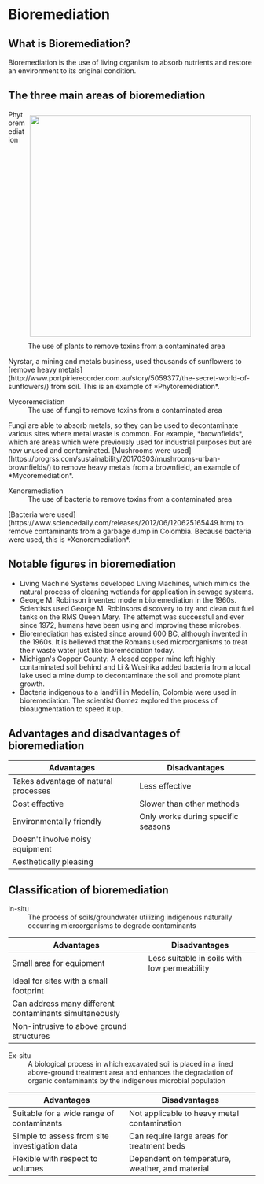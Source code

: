 # Bioremediation
## What is Bioremediation?
Bioremediation is the use of living organism to absorb nutrients and restore an environment to its original condition.

## The three main areas of bioremediation

<img style="float: right; height: 450px; padding: 10px;" src="http://www.livemint.com/r/LiveMint/WebArchive/BP/Photos/2015-07-21/Processed/Mint/Web/w_g_Science_Bioremediation.jpg">

<dl>
<dt>Phytoremediation</dt>
<dd>The use of plants to remove toxins from a contaminated area</dd>
</dl>
Nyrstar, a mining and metals business, used thousands of sunflowers to [remove heavy metals](http://www.portpirierecorder.com.au/story/5059377/the-secret-world-of-sunflowers/) from soil. This is an example of *Phytoremediation*.

<dl>
<dt>Mycoremediation</dt>
<dd>The use of fungi to remove toxins from a contaminated area</dd>
</dl>
Fungi are able to absorb metals, so they can be used to decontaminate various sites where metal waste is common. For example, *brownfields*, which are areas which were previously used for industrial purposes but are now unused and contaminated. [Mushrooms were used](https://progrss.com/sustainability/20170303/mushrooms-urban-brownfields/) to remove heavy metals from a brownfield, an example of *Mycoremediation*.

<dl>
<dt>Xenoremediation</dt>
<dd>The use of bacteria to remove toxins from a contaminated area</dd>
</dl>
[Bacteria were used](https://www.sciencedaily.com/releases/2012/06/120625165449.htm) to remove contaminants from a garbage dump in Colombia. Because bacteria were used, this is *Xenoremediation*.

## Notable figures in bioremediation
* Living Machine Systems developed Living Machines, which mimics the natural process of cleaning wetlands for application in sewage systems.
* George M. Robinson invented modern bioremediation in the 1960s.
Scientists used George M. Robinsons discovery to try and clean out fuel tanks on the RMS Queen Mary. The attempt was successful and ever since 1972, humans have been using and improving these microbes.
* Bioremediation has existed since around 600 BC, although invented in the 1960s. It is believed that the Romans used microorganisms to treat their waste water just like bioremediation today.
* Michigan's Copper County: A closed copper mine left highly contaminated soil behind and Li & Wusirika added bacteria from a local lake used a mine dump to decontaminate the soil and promote plant growth.
* Bacteria indigenous to a landfill in Medellin, Colombia were used in bioremediation. The scientist Gomez explored the process of bioaugmentation to speed it up.

## Advantages and disadvantages of bioremediation

| Advantages                           | Disadvantages                      |
|--------------------------------------|------------------------------------|
| Takes advantage of natural processes | Less effective                     |
| Cost effective                       | Slower than other methods          |
| Environmentally friendly             | Only works during specific seasons |
| Doesn't involve noisy equipment      |                                    |
| Aesthetically pleasing               |                                    |

## Classification of bioremediation
<dl>
<dt>In-situ</dt>
<dd>The process of soils/groundwater utilizing indigenous naturally occurring microorganisms to degrade contaminants</dd>
</dl>

| Advantages                                             | Disadvantages                                |
|--------------------------------------------------------|----------------------------------------------|
| Small area for equipment                               | Less suitable in soils with low permeability |
| Ideal for sites with a small footprint                 |                                              |
| Can address many different contaminants simultaneously |                                              |
| Non-intrusive to above ground structures               |                                              |

<dl>
<dt>Ex-situ</dt>
<dd>A biological process in which excavated soil is placed in a lined above-ground treatment area and enhances the degradation of organic contaminants by the indigenous microbial population</dd>
</dl>

| Advantages                                    | Disadvantages                                   |
|-----------------------------------------------|-------------------------------------------------|
| Suitable for a wide range of contaminants     | Not applicable to heavy metal contamination     |
| Simple to assess from site investigation data | Can require large areas for treatment beds      |
| Flexible with respect to volumes              | Dependent on temperature, weather, and material |
